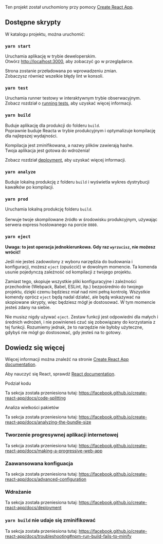 Ten projekt został uruchomiony przy pomocy [Create React App](https://github.com/facebook/create-react-app).

## Dostępne skrypty

W katalogu projektu, można uruchomić:

### `yarn start`

Uruchamia aplikację w trybie deweloperskim.<br />
Otwórz [http://localhost:3000](http://localhost:3000), aby zobaczyć go w przeglądarce.

Strona zostanie przeładowana po wprowadzeniu zmian.<br />
Zobaczysz również wszelkie błędy lint w konsoli.


### `yarn test`

Uruchamia runner testowy w interaktywnym trybie obserwacyjnym.<br />
Zobacz rozdział o [running tests](https://facebook.github.io/create-react-app/docs/running-tests), aby uzyskać więcej informacji.

### `yarn build`

Buduje aplikację dla produkcji do folderu `build`.<br />
Poprawnie buduje Reacta w trybie produkcyjnym i optymalizuje kompilację dla najlepszej wydajności.

Kompilacja jest zminifikowana, a nazwy plików zawierają hashe.<br />
Twoja aplikacja jest gotowa do wdrożenia!

Zobacz rozdział  [deployment](https://facebook.github.io/create-react-app/docs/deployment), aby uzyskać więcej informacji.

### `yarn analyze`

Buduje lokalną produkcję z folderu `build` i wyświetla wykres dystrybucji kawałków po kompilacji.

### `yarn prod`

Uruchamia lokalną produkcję folderu `build`.<br /><br />
Serwuje twoje skompilowane źródło w środowisku produkcyjnym, używając serwera express hostowanego na porcie `8080`.

### `yarn eject`

**Uwaga: to jest operacja jednokierunkowa. Gdy raz `wyrzucisz`, nie możesz wrócić!**

Jeśli nie jesteś zadowolony z wyboru narzędzia do budowania i konfiguracji, możesz `eject` (opuśccić) w dowolnym momencie. Ta komenda usunie pojedynczą zależność od kompilacji z twojego projektu.

Zamiast tego, skopiuje wszystkie pliki konfiguracyjne i zależności przechodnie (Webpack, Babel, ESLint, itp.) bezpośrednio do twojego projektu, dzięki czemu będziesz miał nad nimi pełną kontrolę. Wszystkie komendy oprócz `eject` będą nadal działać, ale będą wskazywać na skopiowane skrypty, więc będziesz mógł je dostosować. W tym momencie jesteś zdany na siebie.

Nie musisz nigdy używać `eject`. Zestaw funkcji jest odpowiedni dla małych i średnich wdrożeń, i nie powinieneś czuć się zobowiązany do korzystania z tej funkcji. Rozumiemy jednak, że to narzędzie nie byłoby użyteczne, gdybyś nie mógł go dostosować, gdy jesteś na to gotowy.


## Dowiedz się więcej

Więcej informacji można znaleźć na stronie [Create React App documentation](https://facebook.github.io/create-react-app/docs/getting-started).

Aby nauczyć się React, sprawdź [React documentation](https://reactjs.org/).

Podział kodu

Ta sekcja została przeniesiona tutaj: https://facebook.github.io/create-react-app/docs/code-splitting

Analiza wielkości pakietów

Ta sekcja została przeniesiona tutaj: https://facebook.github.io/create-react-app/docs/analyzing-the-bundle-size

### Tworzenie progresywnej aplikacji internetowej

Ta sekcja została przeniesiona tutaj: https://facebook.github.io/create-react-app/docs/making-a-progressive-web-app

### Zaawansowana konfiguacja

Ta sekcja została przeniesiona tutaj: https://facebook.github.io/create-react-app/docs/advanced-configuration

### Wdrażanie

Ta sekcja została przeniesiona tutaj: https://facebook.github.io/create-react-app/docs/deployment

### `yarn build` nie udaje się zminifikować

Ta sekcja została przeniesiona tutaj: https://facebook.github.io/create-react-app/docs/troubleshooting#npm-run-build-fails-to-minify
